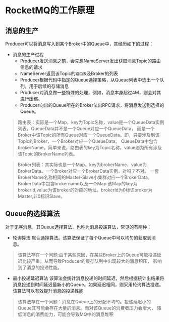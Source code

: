 # RocketMQ的工作原理
## 消息的生产
Producer可以将消息写入到某个Broker中的Queue中，其经历如下的过程：
* 消息的生产过程
    * Producer发送消息之前，会先想NameServer发出获取消息Topic的路由信息的请求
    * NameServer返回该Topic的`路由表`及Broker的列表
    * Producer根据代码中指定的Queue选择策略，从Queue列表中选出一个队列，用于后续的存储消息
    * Producer对消息做一些特殊的处理，例如，消息本身超过4M，则会对其进行压缩。
    * Producer向出的Queue所在的Broker法出RPC请求，将消息发送到选择的Queue。
> 路由表：实际是一个Map，key为Topic名称，value是一个QueueData实例列表。QueueData并不是一个Queue对应一个QueueData，
> 而是一个Broker中该Topic的所有Queue对应一个QueueData。即，只要涉及到该Topic的Broker，一个Broker对应一个QueueData。
> QueueData中包含brokerName。简单来说，路由表的key为Topic名称，value则为所有涉及该Topic的BrokerName列表。    


> Broker列表：其实际也是一个Map。key为brokerName，value为BrokerData。一个Broker对应一个BrokerData实例，对吗？不对。
> 一套BrokerName名称相同的Master-Slave小集群对应一个BrokerData。BrokerData中包含brokername以及一个Map.该Map的key为
> brokerId,value为该broker的对应的地址。brokerId为0标识broker为Master,非0标识Slave。



## Queue的选择算法
对于无序消息，其Queue选择算法，也称为消息投递算法，常见的有两种：

* 轮询算法
默认选择算法。该算法保证了每个Queue中可以均匀的获取到消息。
> 该算法存在一个问题:由于某些原因，在某些Broker上的Queue可能投递延迟比较严重。从而导致Producer的缓存队列中出现较大的消息积压，
>影响到了消息的投递性能。

* 最小投递延迟算法
该算法会统计消息投递的时间延迟，然后根据统计出结果将消息投递到时间延迟最新小的Queue。如果延迟相同，则采用轮询算法投递。
该算法可以有效提升消息的投递性能 
> 该算法存在一个问题：消息在Queue上的分配不均匀。投递延迟小的Queue其可能会存在大量的消息。而对该Queue的消费者压力会增大，
>降低消息的消费能力，可能会导致MQ中的消息堆积

  





















































































































